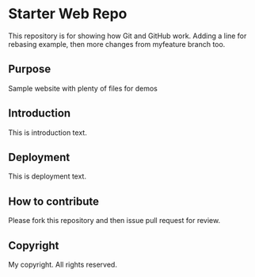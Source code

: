 # Starter Web Repo

This repository is for showing how Git and GitHub work. Adding a line for rebasing example, then more changes from myfeature branch too.

## Purpose

Sample website with plenty of files for demos


## Introduction

This is introduction text.

## Deployment

This is deployment text.

## How to contribute

Please fork this repository and then issue pull request for review.

## Copyright

My copyright. All rights reserved.